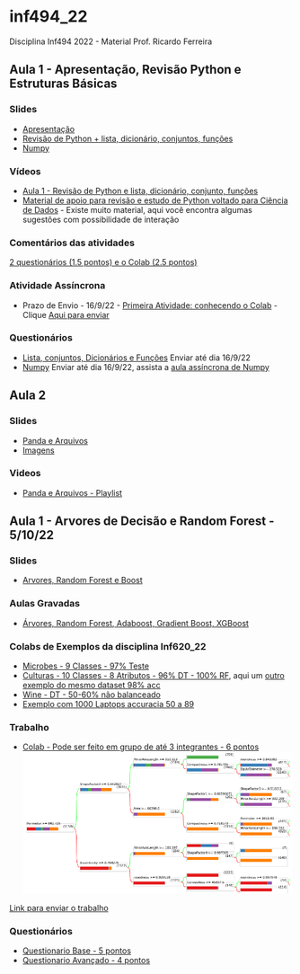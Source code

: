 # inf494_22
Disciplina Inf494 2022 - Material Prof. Ricardo Ferreira

## Aula 1 - Apresentação, Revisão Python e Estruturas Básicas

### Slides
* [Apresentação](https://docs.google.com/presentation/d/1dZ98alJoRhPi1VDhi6TzLJU6KWIxZ1s3OOfT0k6bXEQ/edit?usp=sharing)
* [Revisão de Python + lista, dicionário, conjuntos, funções](https://docs.google.com/presentation/d/1IkYe5iB5MkWd0CNRco209fyV3zhBc5bquIcuDvWlESI/edit?usp=sharing)
* [Numpy](https://docs.google.com/presentation/d/1ivNqX7_H_1pRpoWrD0lsfyBqi8tnhCR66xE7oM_r5ok/edit?usp=sharing)

### Vídeos

* [Aula 1 - Revisão de Python e lista, dicionário, conjunto, funções](https://www.youtube.com/playlist?list=PLcvOyD_LMr6k4QDC3gTIn5XxB0fyNq89_)
* [Material de apoio para revisão e estudo de Python voltado para Ciência de Dados](https://www.youtube.com/playlist?list=PLcvOyD_LMr6ncgoZJsCXG_BPRnsz3nVvH) - Existe muito material, aqui você encontra algumas sugestões com possibilidade de interação

### Comentários das atividades 

[2 questionários (1.5 pontos) e o Colab (2.5 pontos)](https://youtu.be/L6x1LXfDOCg)
### Atividade Assíncrona

* Prazo de Envio - 16/9/22 - [Primeira Atividade: conhecendo o Colab](https://colab.research.google.com/drive/1dci5GOtTuFzD3SUgdsn6FKq8KpsdiRmp?usp=sharing) - Clique [Aqui para enviar](https://forms.gle/iRELZ8ZVK346v5PU6)

### Questionários

* [Lista, conjuntos, Dicionários e Funções](https://forms.gle/2NVgwqyJ5GJrZdWD9) Enviar até dia 16/9/22
* [Numpy](https://forms.gle/ffVVEtrvs9oG6YQ67) Enviar até dia 16/9/22, assista a [aula assíncrona de Numpy](https://www.youtube.com/playlist?list=PLcvOyD_LMr6mEmqC6rOqyj8AEwWqGC5xs)

## Aula 2

### Slides
* [Panda e Arquivos](https://docs.google.com/presentation/d/1I63gxMrc6Ou92q1HBh0tOncDnc7PqzAGhnGFXAR7gow/edit?usp=sharing)
* [Imagens](https://docs.google.com/presentation/d/11FY08xMHfddQufjZ13BCNkEY_jKA2CYNPAH0Sy5EI7w/edit?usp=sharing)

### Videos
* [Panda e Arquivos - Playlist](https://www.youtube.com/playlist?list=PLcvOyD_LMr6lbrWRORmLCOfp3FvFLZmgE)

## Aula 1 - Arvores de Decisão e Random Forest - 5/10/22

### Slides
* [Arvores, Random Forest e Boost](https://docs.google.com/presentation/d/1iWLPfsATkAwWrXvUZhKAawJSrzLPt1FPTBigWVWd1TI/edit?usp=sharing)

### Aulas Gravadas
* [Árvores, Random Forest, Adaboost, Gradient Boost, XGBoost](https://www.youtube.com/playlist?list=PLcvOyD_LMr6lwBV1_b6op7MozXss1i8xM)

### Colabs de Exemplos da disciplina Inf620_22

* [Microbes - 9 Classes - 97% Teste](https://colab.research.google.com/drive/1fyUqqB9BxqElcizy-UIK0ImfizylMqFg?usp=sharing)
* [Culturas - 10 Classes - 8 Atributos - 96% DT - 100% RF](https://colab.research.google.com/drive/1Rxg2wkZyvmPouydaATpqnjmQaQCwcNrG?usp=sharing), aqui um [outro exemplo do mesmo dataset 98% acc](https://colab.research.google.com/drive/115H4-3AW54fL7vC3C4YjyzWVs76qR18K?usp=sharing)
* [Wine - DT - 50-60% não balanceado](https://colab.research.google.com/drive/1kGyjFyJbfBPzwGc1ssCX7b2VhkcIoVar?usp=sharing)
* [Exemplo com 1000 Laptops accuracia 50 a 89](https://colab.research.google.com/drive/1h3wryLegPX4GKdveBEDEY2MFR5PoN7jR?usp=sharing)

### Trabalho

* [Colab - Pode ser feito em grupo de até 3 integrantes - 6 pontos](https://colab.research.google.com/drive/1jV7RANgjh1oc02UfdAsnGUnxRlj_QkpK?usp=sharing)
![](https://github.com/arduinoufv/inf494_22/blob/main/Captura%20de%20tela%20de%202022-10-03%2009-40-19.png?raw=true)

[Link para enviar o trabalho](https://github.com/arduinoufv/inf494_22)

### Questionários
* [Questionario Base - 5 pontos](https://forms.gle/NVu5RbHUR8btFStQ9)
* [Questionario Avançado - 4 pontos](https://forms.gle/Qj8JHmAKpt9eLTyp8)

